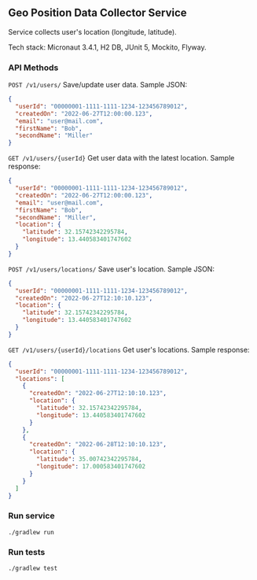 ## Geo Position Data Collector Service

Service collects user's location (longitude, latitude).

Tech stack: Micronaut 3.4.1, H2 DB, JUnit 5, Mockito, Flyway.

### API Methods

`POST /v1/users/` Save/update user data. Sample JSON:

```json
{
  "userId": "00000001-1111-1111-1234-123456789012",
  "createdOn": "2022-06-27T12:00:00.123",
  "email": "user@mail.com",
  "firstName": "Bob",
  "secondName": "Miller"
}
```

`GET /v1/users/{userId}` Get user data with the latest location. Sample response:

```json
{
  "userId": "00000001-1111-1111-1234-123456789012",
  "createdOn": "2022-06-27T12:00:00.123",
  "email": "user@mail.com",
  "firstName": "Bob",
  "secondName": "Miller",
  "location": {
    "latitude": 32.15742342295784,
    "longitude": 13.440583401747602
  }
}
```

`POST /v1/users/locations/` Save user's location. Sample JSON:

```json
{
  "userId": "00000001-1111-1111-1234-123456789012",
  "createdOn": "2022-06-27T12:10:10.123",
  "location": {
    "latitude": 32.15742342295784,
    "longitude": 13.440583401747602
  }
}
```

`GET /v1/users/{userId}/locations` Get user's locations. Sample response:

```json
{
  "userId": "00000001-1111-1111-1234-123456789012",
  "locations": [
    {
      "createdOn": "2022-06-27T12:10:10.123",
      "location": {
        "latitude": 32.15742342295784,
        "longitude": 13.440583401747602
      }
    },
    {
      "createdOn": "2022-06-28T12:10:10.123",
      "location": {
        "latitude": 35.00742342295784,
        "longitude": 17.000583401747602
      }
    }
  ]
}
```

### Run service

`./gradlew run`

### Run tests

`./gradlew test`
